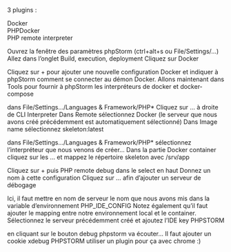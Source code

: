 3 plugins : 

Docker  
PHPDocker  
PHP remote interpreter  

Ouvrez la fenêtre des paramètres phpStorm (ctrl+alt+s ou File/Settings/…)
Allez dans l’onglet Build, execution, deployment
Cliquez sur Docker

Cliquez sur + pour ajouter une nouvelle configuration Docker et indiquer à phpStorm comment se connecter au démon Docker.
Allons maintenant dans Tools pour fournir à phpStorm les interpréteurs de docker et docker-compose

dans File/Settings…/Languages & Framework/PHP* 
Cliquez sur ... à droite de CLI Interpreter
Dans Remote sélectionnez Docker (le serveur que nous avons créé précédemment est automatiquement sélectionné)
Dans Image name sélectionnez skeleton:latest

dans File/Settings…/Languages & Framework/PHP* 
sélectionnez l’interpréteur que nous venons de créer…
Dans la partie Docker container cliquez sur les ... et mappez le répertoire skeleton avec /srv/app

Cliquez sur + puis PHP remote debug dans le select en haut
Donnez un nom à cette configuration
Cliquez sur ... afin d’ajouter un serveur de débogage

Ici, il faut mettre en nom de serveur le nom que nous avons mis dans la variable d’environnement PHP_IDE_CONFIG
Notez également qu’il faut ajouter le mapping entre notre environnement local et le container.
Sélectionnez le serveur précédemment créé et ajoutez l’IDE key PHPSTORM

en cliquant sur le bouton debug phpstorm va écouter...
Il faut ajouter un cookie xdebug PHPSTORM utiliser un plugin pour ça avec chrome :)
